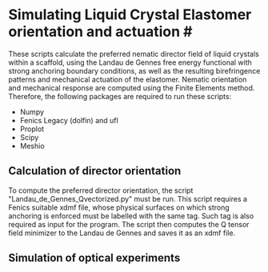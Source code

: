 # Simulating Liquid Crystal Elastomer orientation and actuation #
These scripts calculate the preferred nematic director field of liquid crystals within a scaffold, using the Landau de Gennes free energy functional with strong anchoring boundary conditions, as well as the resulting birefringence patterns and mechanical actuation of the elastomer. Nematic orientation and mechanical response are computed using the Finite Elements method. Therefore, the following packages are required to run these scripts:

- Numpy
- Fenics Legacy (dolfin) and ufl
- Proplot
- Scipy
- Meshio

## Calculation of director orientation ##

To compute the preferred director orientation, the script "Landau_de_Gennes_Qvectorized.py" must be run. This script requires a Fenics suitable xdmf file, whose physical surfaces on which strong anchoring is enforced must be labelled with the same tag. Such tag is also required as input for the program. The script then computes the Q tensor field minimizer to the Landau de Gennes and saves it as an xdmf file.  

## Simulation of optical experiments ##
